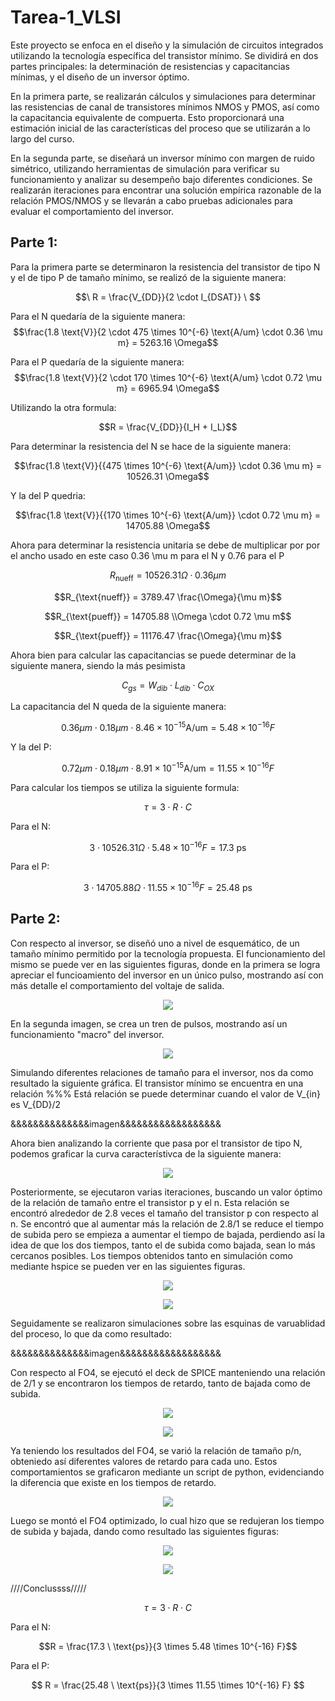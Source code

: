 # Tarea-1_VLSI
Este proyecto se enfoca en el diseño y la simulación de circuitos integrados utilizando la tecnología específica del transistor mínimo. Se dividirá en dos partes principales: la determinación de resistencias y capacitancias mínimas, y el diseño de un inversor óptimo.

En la primera parte, se realizarán cálculos y simulaciones para determinar las resistencias de canal de transistores mínimos NMOS y PMOS, así como la capacitancia equivalente de compuerta. Esto proporcionará una estimación inicial de las características del proceso que se utilizarán a lo largo del curso.

En la segunda parte, se diseñará un inversor mínimo con margen de ruido simétrico, utilizando herramientas de simulación para verificar su funcionamiento y analizar su desempeño bajo diferentes condiciones. Se realizarán iteraciones para encontrar una solución empírica razonable de la relación PMOS/NMOS y se llevarán a cabo pruebas adicionales para evaluar el comportamiento del inversor.

## Parte 1:
Para la primera parte se determinaron la resistencia del transistor de tipo N y el de tipo P de tamaño mínimo, se realizó de la siguiente manera:

$$\ R = \frac{V_{DD}}{2 \cdot I_{DSAT}} \ $$ 

Para el N quedaría de la siguiente manera:
$$\frac{1.8 \text{V}}{2 \cdot 475 \times 10^{-6} \text{A/um} \cdot 0.36 \mu m} = 5263.16  \Omega$$


Para el P quedaría de la siguiente manera:
$$\frac{1.8 \text{V}}{2 \cdot 170 \times 10^{-6} \text{A/um} \cdot 0.72 \mu m} = 6965.94  \Omega$$

Utilizando la otra formula:

$$R = \frac{V_{DD}}{I_H + I_L}$$

Para determinar la resistencia del N se hace de la siguiente manera:

$$\frac{1.8 \text{V}}{{475 \times 10^{-6} \text{A/um}} \cdot 0.36 \mu m}  = 10526.31 \Omega$$

Y la del P quedria:

$$\frac{1.8 \text{V}}{{170 \times 10^{-6} \text{A/um}} \cdot 0.72 \mu m} = 14705.88 \Omega$$

Ahora para determinar la resistencia unitaria se debe de multiplicar por por el ancho usado en este caso 0.36 \mu m para el N y 0.76 para el P 

$$R_{\text{nueff}} = 10526.31 \Omega \cdot 0.36 \mu m$$

$$R_{\text{nueff}} = 3789.47 \frac{\Omega}{\mu m}$$

$$R_{\text{pueff}} = 14705.88 \\Omega \cdot 0.72 \mu m$$

$$R_{\text{pueff}} = 11176.47 \frac{\Omega}{\mu m}$$

Ahora bien para calcular las capacitancias se puede determinar de la siguiente manera, siendo la más pesimista

$$C_{gs} = W_{dib} \cdot L_{dib} \cdot C_{OX}$$

La capacitancia del N queda de la siguiente manera:

$$0.36 \mu m \cdot 0.18 \mu m \cdot 8.46 \times 10^{-15} \text{A/um} = 5.48 \times 10^{-16} F $$

Y la del P:

$$0.72 \mu m \cdot 0.18 \mu m \cdot 8.91 \times 10^{-15} \text{A/um} = 11.55 \times 10^{-16} F $$

Para calcular los tiempos se utiliza la siguiente formula:

$$\tau = 3 \cdot R \cdot C$$

Para el N:

$$3 \cdot 10526.31 \Omega \cdot 5.48 \times 10^{-16} F = 17.3 \ \text{ps}$$

Para el P:

$$3 \cdot 14705.88 \Omega \cdot 11.55 \times 10^{-16} F = 25.48 \ \text{ps}$$

## Parte 2:
Con respecto al inversor, se diseñó uno a nivel de esquemático, de un tamaño mínimo permitido por la tecnología propuesta. El funcionamiento del mismo se puede ver en las siguientes figuras, donde en la primera se logra apreciar el funcioamiento del inversor en un único pulso, mostrando así con más detalle el comportamiento del voltaje de salida.

<p align="center">
    <img src="https://github.com/Rmarino25/Tarea-1_VLSI/assets/110320407/40297304-6ed0-4d2c-b9e2-d01c9d4f35ec"/>
</p>

En la segunda imagen, se crea un tren de pulsos, mostrando así un funcionamiento "macro" del inversor.

<p align="center">
    <img src="https://github.com/Rmarino25/Tarea-1_VLSI/assets/110320407/dd250a39-cf4c-4e9f-8a62-de82065af6fb"/>
</p>

Simulando diferentes relaciones de tamaño para el inversor, nos da como resultado la siguiente gráfica. El transistor mínimo se encuentra en una relación %%%
Está relación se puede determinar cuando el valor de V_{in} es V_{DD}/2

&&&&&&&&&&&&&&imagen&&&&&&&&&&&&&&&&&&

Ahora bien analizando la corriente que pasa por el transistor de tipo N, podemos graficar la curva característivca de la siguiente manera:

<p align="center">
    <img src="https://github.com/Rmarino25/Tarea-1_VLSI/assets/110353604/ce6679be-bba1-4808-a52b-e00c02c8c602"/>
</p>

Posteriormente, se ejecutaron varias iteraciones, buscando un valor óptimo de la relación de tamaño entre el transistor p y el n. Esta relación se encontró alrededor de 2.8 veces el tamaño del transistor p con respecto al n. Se encontró que al aumentar más la relación de 2.8/1 se reduce el tiempo de subida pero se empieza a aumentar el tiempo de bajada, perdiendo así la idea de que los dos tiempos, tanto el de subida como bajada, sean lo más cercanos posibles. Los tiempos obtenidos tanto en simulación como mediante hspice se pueden ver en las siguientes figuras.

<p align="center">
    <img src="https://github.com/Rmarino25/Tarea-1_VLSI/assets/110320407/737b5224-d381-435d-9fe3-570fca60536c"/>
</p>

<p align="center">
    <img src="https://github.com/Rmarino25/Tarea-1_VLSI/assets/110320407/f30aa16d-900e-4dc8-945f-f7b0db4eb34e"/>
</p>

Seguidamente se realizaron simulaciones sobre las esquinas de varuablidad del proceso, lo que da como resultado:

&&&&&&&&&&&&&&imagen&&&&&&&&&&&&&&&&&&

Con respecto al FO4, se ejecutó el deck de SPICE manteniendo una relación de 2/1 y se encontraron los tiempos de retardo, tanto de bajada como de subida.

<p align="center">
    <img src="https://github.com/Rmarino25/Tarea-1_VLSI/assets/110320407/95561c92-9deb-4d0f-ab96-0c87133ee8c2"/>
</p>

<p align="center">
    <img src="https://github.com/Rmarino25/Tarea-1_VLSI/assets/110320407/8cf57f1d-4042-458b-8551-d7e78e301c2d"/>
</p>

 Ya teniendo los resultados del FO4, se varió la relación de tamaño p/n, obteniedo así diferentes valores de retardo para cada uno. Estos comportamientos se graficaron mediante un script de python, evidenciando la diferencia que existe en los tiempos de retardo.

<p align="center">
    <img src="https://github.com/Rmarino25/Tarea-1_VLSI/assets/110320407/3c271f1d-368f-4707-8a12-c6a5449f3967"/>
</p>

Luego se montó el FO4 optimizado, lo cual hizo que se redujeran los tiempo de subida y bajada, dando como resultado las siguientes figuras:

<p align="center">
    <img src="https://github.com/Rmarino25/Tarea-1_VLSI/assets/110353604/983c4f64-87e3-4cb4-853f-84b6a9fe7dbf"/>
</p>

<p align="center">
    <img src="https://github.com/Rmarino25/Tarea-1_VLSI/assets/110353604/4f2b4426-d4a3-4139-880d-ae37fb767024"/>
</p>


////Conclussss/////

$$\tau = 3 \cdot R \cdot C$$

Para el N:

$$R = \frac{17.3 \ \text{ps}}{3 \times 5.48 \times 10^{-16} F}$$

Para el P:

$$ R = \frac{25.48 \ \text{ps}}{3 \times 11.55 \times 10^{-16} F} $$

